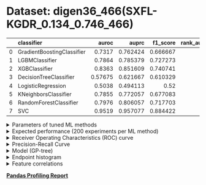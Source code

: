 # Dataset: digen36_466(SXFL-KGDR_0.134_0.746_466)

|    | classifier                 |   auroc |    auprc |   f1_score |   rank_auroc |   rank_auprc |   rank_f1 |
|---:|:---------------------------|--------:|---------:|-----------:|-------------:|-------------:|----------:|
|  0 | GradientBoostingClassifier | 0.7317  | 0.762424 |   0.666667 |            6 |            6 |         6 |
|  1 | LGBMClassifier             | 0.7864  | 0.785379 |   0.727273 |            4 |            4 |         3 |
|  2 | XGBClassifier              | 0.8363  | 0.851609 |   0.740741 |            2 |            2 |         2 |
|  3 | DecisionTreeClassifier     | 0.57675 | 0.621667 |   0.610329 |            7 |            7 |         7 |
|  4 | LogisticRegression         | 0.5038  | 0.494113 |   0.52     |            8 |            8 |         8 |
|  5 | KNeighborsClassifier       | 0.7855  | 0.772057 |   0.677083 |            4 |            5 |         5 |
|  6 | RandomForestClassifier     | 0.7976  | 0.806057 |   0.717703 |            3 |            3 |         4 |
|  7 | SVC                        | 0.9519  | 0.957077 |   0.884422 |            1 |            1 |         1 |


<details>
<summary>Parameters of tuned ML methods</summary>


```
GradientBoostingClassifier(learning_rate=0.18336196491653062,
                           loss='exponential', max_depth=6, min_samples_leaf=44,
                           n_iter_no_change=9, random_state=466, tol=1e-07,
                           validation_fraction=0.12)
LGBMClassifier(deterministic=True, force_row_wise=True, max_depth=9,
               metric='binary_logloss', n_estimators=65, n_jobs=1,
               num_leaves=512, objective='binary', random_state=466)
XGBClassifier(alpha=0.004006471734443385, base_score=0.5, booster='dart',
              colsample_bylevel=1, colsample_bynode=1, colsample_bytree=1,
              eta=0.9956944262441327, eval_metric='logloss', gamma=0.2,
              gpu_id=-1, importance_type='gain', interaction_constraints='',
              learning_rate=0.995694399, max_delta_step=0, max_depth=10,
              min_child_weight=1, missing=nan, monotone_constraints='()',
              n_estimators=94, n_jobs=1, nthread=1, num_parallel_tree=1,
              random_state=466, reg_alpha=0.00400647195,
              reg_lambda=97.27421245846705, scale_pos_weight=1, subsample=1,
              tree_method='exact', use_label_encoder=False,
              validate_parameters=1, ...)
DecisionTreeClassifier(max_depth=9, min_samples_leaf=8, min_samples_split=17,
                       random_state=466)
LogisticRegression(C=0.30175834821259256, penalty='l1', random_state=466,
                   solver='liblinear')
KNeighborsClassifier(metric='euclidean', n_neighbors=40, p=4,
                     weights='distance')
RandomForestClassifier(criterion='entropy', max_depth=9, max_features=None,
                       min_samples_leaf=7, min_samples_split=14,
                       n_estimators=98, random_state=466)
SVC(C=28003.590453299326, class_weight='balanced', coef0=5.7, degree=2,
    kernel='poly', probability=True, random_state=466,
    tol=0.000266168554894406)
```

</details>

<details>
<summary>Expected performance (200 experiments per ML method)</summary>
<img src='digen36_466-box.svg' width=40% />
</details>

<details>
<summary>Receiver Operating Characteristics (ROC) curve</summary>
<img src='digen36_466-roc.svg' width=40% />
</details>

<details>
<summary>Precision-Recall Curve</summary>
<img src='digen36_466-prc.svg' width=40% />
</details>

<details>
<summary>Model (GP-tree)</summary>
<img src='digen36_466-model.svg' height=10% />
</details>

<details>
<summary>Endpoint histogram</summary>
<img src='digen36_466-endpoint.svg' width=40% />
</details>

<details>
<summary>Feature correlations</summary>
<img src='digen36_466-corr.svg' width=40% />
</details>

[**Pandas Profiling Report**](https://github.io/athril/digen-test/docs/profile/digen36_466.html)